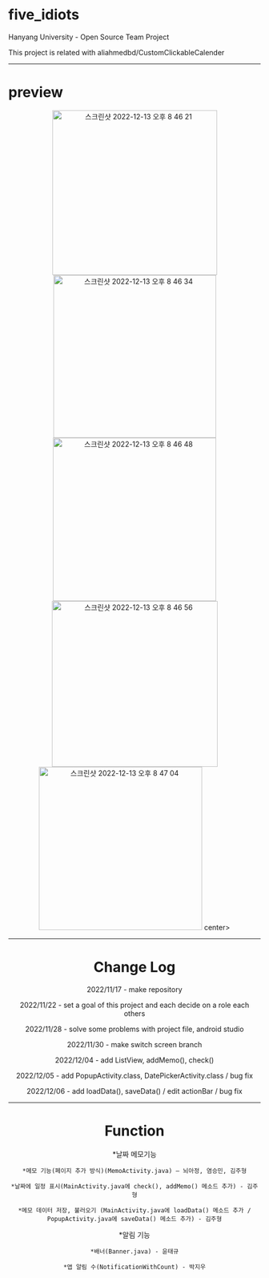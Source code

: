 # five_idiots
Hanyang University - Open Source Team Project

This project is related with aliahmedbd/CustomClickableCalender
***

# preview
<center>
<center class="half">
<img width="329" alt="스크린샷 2022-12-13 오후 8 46 21" src="https://user-images.githubusercontent.com/78329120/207310182-8a264dce-2efc-4558-a368-359212439398.png">
<img width="325" alt="스크린샷 2022-12-13 오후 8 46 34" src="https://user-images.githubusercontent.com/78329120/207310191-7dfa1a7e-0707-442a-af8e-b694b0ce24e2.png">
<img width="326" alt="스크린샷 2022-12-13 오후 8 46 48" src="https://user-images.githubusercontent.com/78329120/207310193-5176dfa3-c3c3-49dd-a7e3-af7f2d786604.png">
<img width="331" alt="스크린샷 2022-12-13 오후 8 46 56" src="https://user-images.githubusercontent.com/78329120/207310196-4f980476-61ab-423e-81bb-6b09533f28fc.png">
<img width="326" alt="스크린샷 2022-12-13 오후 8 47 04" src="https://user-images.githubusercontent.com/78329120/207310198-e83304e2-2ce3-4eb6-86da-2c2d88b9ed29.png">
center>

***

# Change Log

2022/11/17 - make repository

2022/11/22 - set a goal of this project and  each decide on a role each others

2022/11/28 - solve some problems with project file, android studio

2022/11/30 - make switch screen branch

2022/12/04 - add ListView, addMemo(), check()

2022/12/05 - add PopupActivity.class, DatePickerActivity.class / bug fix

2022/12/06 - add loadData(), saveData() / edit actionBar / bug fix

***
# Function
*날짜 메모기능

    *메모 기능(페이지 추가 방식)(MemoActivity.java) – 뇌아정, 염승민, 김주형

    *날짜에 일정 표시(MainActivity.java에 check(), addMemo() 메소드 추가) - 김주형
    
    *메모 데이터 저장, 불러오기 (MainActivity.java에 loadData() 메소드 추가 / PopupActivity.java에 saveData() 메소드 추가) - 김주형

*알림 기능

    *배너(Banner.java) - 윤태규

    *앱 알림 수(NotificationWithCount) - 박지우
